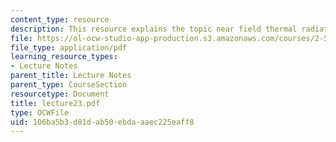 ```yaml
---
content_type: resource
description: This resource explains the topic near field thermal radiation.
file: https://ol-ocw-studio-app-production.s3.amazonaws.com/courses/2-58j-radiative-transfer-spring-2006/106ba5b3d81dab50ebdaaaec225eaff8_lecture23.pdf
file_type: application/pdf
learning_resource_types:
- Lecture Notes
parent_title: Lecture Notes
parent_type: CourseSection
resourcetype: Document
title: lecture23.pdf
type: OCWFile
uid: 106ba5b3-d81d-ab50-ebda-aaec225eaff8
---
```

